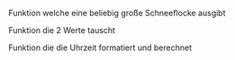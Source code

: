 Funktion welche eine beliebig große Schneeflocke ausgibt

Funktion die 2 Werte tauscht

Funktion die die Uhrzeit formatiert und berechnet